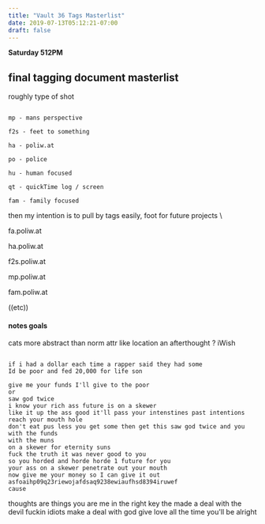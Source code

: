 ```yaml
---
title: "Vault 36 Tags Masterlist"
date: 2019-07-13T05:12:21-07:00
draft: false
---
```


**Saturday 512PM**

## final tagging document masterlist

roughly type of shot

```

mp - mans perspective

f2s - feet to something

ha - poliw.at

po - police

hu - human focused

qt - quickTime log / screen  

fam - family focused

```

then my intention is to pull by tags easily, foot for future projects \\

fa.poliw.at

ha.poliw.at

f2s.poliw.at

mp.poliw.at

fam.poliw.at

((etc))


#### notes goals

cats more abstract than norm attr like location an afterthought ? iWish



```

if i had a dollar each time a rapper said they had some
Id be poor and fed 20,000 for life son

give me your funds I'll give to the poor
or
saw god twice
i know your rich ass future is on a skewer
like it up the ass good it'll pass your intenstines past intentions reach your mouth hole
don't eat pus less you get some then get this saw god twice and you with the funds
with the muns
on a skewer for eternity suns
fuck the truth it was never good to you
so you horded and horde horde 1 future for you
your ass on a skewer penetrate out your mouth
now give me your money so I can give it out
asfoaihp09q23riewojafdsaq9238ewiaufhsd8394iruwef
cause

```



thoughts are things
you are me
in the right key
the made a deal with the devil
fuckin idiots make a deal with god
give love all the time you'll be alright  
